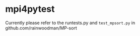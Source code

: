 # mpi4pytest

Currently please refer to the runtests.py and ```test_mpsort.py``` in github.com/rainwoodman/MP-sort
